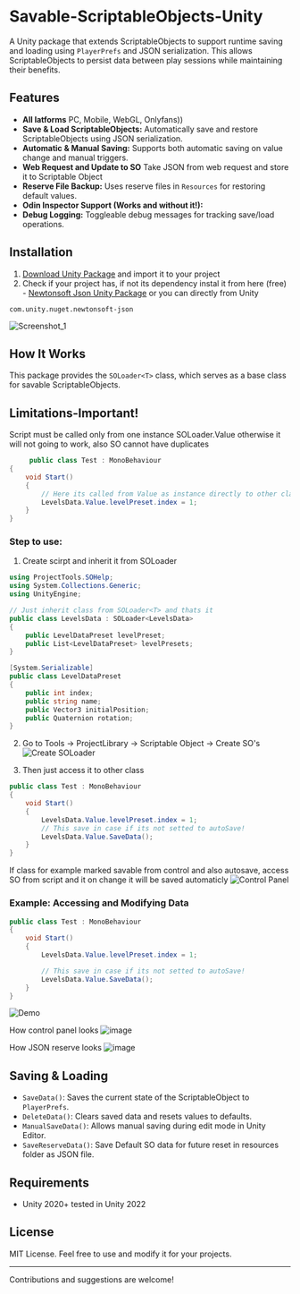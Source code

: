 # Savable-ScriptableObjects-Unity

A Unity package that extends ScriptableObjects to support runtime saving and loading using `PlayerPrefs` and JSON serialization. This allows ScriptableObjects to persist data between play sessions while maintaining their benefits.

## Features
- **All latforms** PC, Mobile, WebGL, Onlyfans))
- **Save & Load ScriptableObjects:** Automatically save and restore ScriptableObjects using JSON serialization.
- **Automatic & Manual Saving:** Supports both automatic saving on value change and manual triggers.
- **Web Request and Update to SO** Take JSON from web request and store it to Scriptable Object
- **Reserve File Backup:** Uses reserve files in `Resources` for restoring default values.
- **Odin Inspector Support (Works and without it!):**
- **Debug Logging:** Toggleable debug messages for tracking save/load operations.

## Installation
1. [Download Unity Package](https://github.com/EduardMalkhasyan/Savable-ScriptableObjects-Unity/releases) and import it to your project
2. Check if your project has, if not its dependency instal it from here (free) - [Newtonsoft Json Unity Package](https://docs.unity3d.com/Packages/com.unity.nuget.newtonsoft-json@3.2/manual/index.html)
or you can directly from Unity

```com.unity.nuget.newtonsoft-json```

![Screenshot_1](https://github.com/user-attachments/assets/d9693611-6492-48c8-87bb-40fcefde0899)


## How It Works
This package provides the `SOLoader<T>` class, which serves as a base class for savable ScriptableObjects.

## Limitations-Important!
Script must be called only from one instance SOLoader<T>.Value otherwise it will not going to work, also SO cannot have duplicates
```csharp
     public class Test : MonoBehaviour
{
    void Start()
    {
        // Here its called from Value as instance directly to other class, this is only ways supports this system 
        LevelsData.Value.levelPreset.index = 1;
    }
}
```

### Step to use:
1. Create scirpt and inherit it from SOLoader<T>
```csharp
using ProjectTools.SOHelp;
using System.Collections.Generic;
using UnityEngine;

// Just inherit class from SOLoader<T> and thats it 
public class LevelsData : SOLoader<LevelsData>
{
    public LevelDataPreset levelPreset;
    public List<LevelDataPreset> levelPresets;
}

[System.Serializable]
public class LevelDataPreset
{
    public int index;
    public string name;
    public Vector3 initialPosition;
    public Quaternion rotation;
}
```
2. Go to Tools -> ProjectLibrary -> Scriptable Object -> Create SO's
   ![Create SOLoader](https://github.com/user-attachments/assets/38c573de-ef08-401e-80cf-e8b4d1f122a4)

3. Then just access it to other class 
```csharp
public class Test : MonoBehaviour
{
    void Start()
    {
        LevelsData.Value.levelPreset.index = 1;
        // This save in case if its not setted to autoSave!
        LevelsData.Value.SaveData();
    }
}
```

If class for example marked savable from control and also autosave, access SO from script and it on change it will be saved automaticly 
![Control Panel](https://github.com/user-attachments/assets/ae9ca109-cce8-4b12-8b54-71ffd14e61ec)

### Example: Accessing and Modifying Data
```csharp
public class Test : MonoBehaviour
{
    void Start()
    {
        LevelsData.Value.levelPreset.index = 1;

        // This save in case if its not setted to autoSave!
        LevelsData.Value.SaveData();
    }
}
```

![Demo](https://github.com/user-attachments/assets/23c6b097-681b-4dc6-b726-0f3ab4a7fe25)

How control panel looks
![image](https://github.com/user-attachments/assets/45167e9a-6d0b-4741-85f6-d2c051d3f4c3)

How JSON reserve looks
![image](https://github.com/user-attachments/assets/d88605d6-42fd-43c7-8141-dbeec085f8dc)

## Saving & Loading
- `SaveData()`: Saves the current state of the ScriptableObject to `PlayerPrefs`.
- `DeleteData()`: Clears saved data and resets values to defaults.
- `ManualSaveData()`: Allows manual saving during edit mode in Unity Editor.
- `SaveReserveData()`: Save Default SO data for future reset in resources folder as JSON file.

## Requirements
- Unity 2020+ tested in Unity 2022

## License
MIT License. Feel free to use and modify it for your projects.

---
Contributions and suggestions are welcome!

